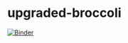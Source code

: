 # upgraded-broccoli
[![Binder](https://mybinder.org/badge_logo.svg)](https://mybinder.org/v2/gh/Half-Guinea-Press/upgraded-broccoli/main)
